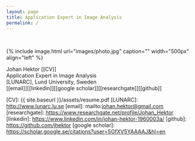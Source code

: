 ```yaml
---
layout: page
title: Application Expert in Image Analysis
permalink: /
---
```

<br>

{% include image.html url="images/photo.jpg" caption="" width="500px" align="left" %}


Johan Hektor [[CV]]<br />
Application Expert in Image Analysis <br />
[LUNARC], Lund University, Sweden <br />
[[email]][[linkedin]][[google scholar]][[researchgate]][[github]] <br />

[CV]: {{ site.baseurl }}/assets/resume.pdf
[LUNARC]: http://www.lunarc.lu.se
[email]: mailto:johan.hektor@gmail.com
[researchgate]: https://www.researchgate.net/profile/Johan_Hektor
[linkedin]: https://www.linkedin.com/in/johan-hektor-1960003a/
[github]: https://github.com/jhektor
[google scholar]: https://scholar.google.se/citations?user=5GfXV5YAAAAJ&hl=en
